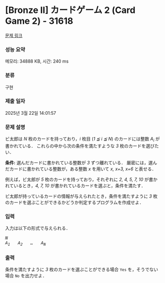 # [Bronze II] カードゲーム 2 (Card Game 2) - 31618 

[문제 링크](https://www.acmicpc.net/problem/31618) 

### 성능 요약

메모리: 34888 KB, 시간: 240 ms

### 분류

구현

### 제출 일자

2025년 3월 22일 14:01:57

### 문제 설명

<p>ビ太郎は <var>N</var> 枚のカードを持っており，<var>i</var> 枚目 (<var>1 ≦ i ≦ N</var>) のカードには整数 <var>A<sub>i</sub></var> が書かれている． これらの中から次の条件を満たすような <var>3</var> 枚のカードを選びたい．</p>

<p><strong>条件:</strong> 選んだカードに書かれている整数が <var>3</var> ずつ離れている． 厳密には，選んだカードに書かれている整数が，ある整数 <var>x</var> を用いて <var>x, x+3, x+6</var> と表せる．</p>

<p>例えば，ビ太郎が <var>5</var> 枚のカードを持っており，それぞれに <var>2, 4, 5, 7, 10</var> が書かれているとき，<var>4, 7, 10</var> が書かれているカードを選ぶと，条件を満たす．</p>

<p>ビ太郎が持っているカードの情報が与えられたとき，条件を満たすように <var>3</var> 枚のカードを選ぶことができるかどうか判定するプログラムを作成せよ．</p>

### 입력 

 <p>入力は以下の形式で与えられる．</p>

<pre><var>N</var>
<var>A<sub>1</sub></var>   <var>A<sub>2</sub></var>   <var>…</var>   <var>A<sub>N</sub></var></pre>

### 출력 

 <p>条件を満たすように <var>3</var> 枚のカードを選ぶことができる場合 <code>Yes</code> を，そうでない場合 <code>No</code> を出力せよ．</p>

